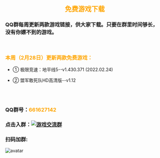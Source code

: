 ## <b><font face="黑体"><font color=orange><center>免费游戏下载<center></font></font></b>

### QQ群每周更新两款游戏链接，供大家下载。只要在群里时间够长，<br>没有你嫖不到的游戏。

<br>

### <font color=orange>本周（2月28日）更新两款免费游戏：</font>

* ① 极限竞速：地平线5--v1.430.371 (2022.02.24)

* ② 盟军敢死队HD高清版--v1.12 

<br><br>

### QQ群号：<font color=orange>661627142</font>

### 点击入群：<a target="_blank" href="https://qm.qq.com/cgi-bin/qm/qr?k=wWnrIe5zq6iAwbjaMd6NDE8Meb8yrC-Z&jump_from=webapi"><img border="0" src="//pub.idqqimg.com/wpa/images/group.png" alt="游戏交流群" title="游戏交流群"></a>

### 扫码加群:
![avatar](/img/qqun.png)